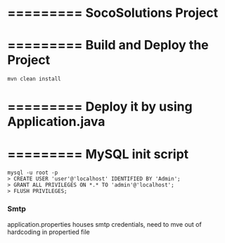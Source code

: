 =========
SocoSolutions Project
=========

========= 
Build and Deploy the Project
=========
```
mvn clean install
```

=========
Deploy it by using Application.java
=========

=========
MySQL init script
=========
```
mysql -u root -p 
> CREATE USER 'user'@'localhost' IDENTIFIED BY 'Admin';
> GRANT ALL PRIVILEGES ON *.* TO 'admin'@'localhost';
> FLUSH PRIVILEGES;
```

### Smtp
application.properties houses smtp credentials, need to mve out of hardcoding in propertied file
